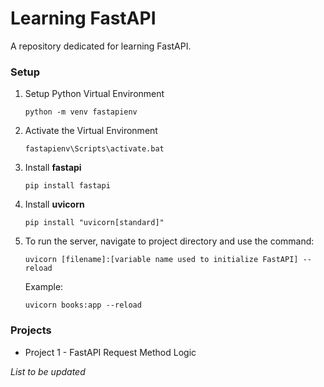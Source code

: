 # Learning FastAPI

A repository dedicated for learning FastAPI.

### Setup

1. Setup Python Virtual Environment

   `python -m venv fastapienv`

2. Activate the Virtual Environment

   `fastapienv\Scripts\activate.bat`

3. Install **fastapi**

   `pip install fastapi`

4. Install **uvicorn**

   `pip install "uvicorn[standard]"`

5. To run the server, navigate to project directory and use the command:

   `uvicorn [filename]:[variable name used to initialize FastAPI] --reload`

   Example:

   `uvicorn books:app --reload`

### Projects

- Project 1 - FastAPI Request Method Logic

_List to be updated_
